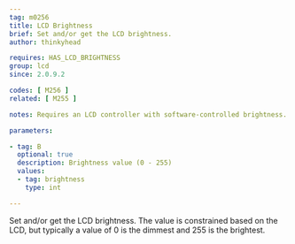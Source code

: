 ```yaml
---
tag: m0256
title: LCD Brightness
brief: Set and/or get the LCD brightness.
author: thinkyhead

requires: HAS_LCD_BRIGHTNESS
group: lcd
since: 2.0.9.2

codes: [ M256 ]
related: [ M255 ]

notes: Requires an LCD controller with software-controlled brightness.

parameters:

- tag: B
  optional: true
  description: Brightness value (0 - 255)
  values:
  - tag: brightness
    type: int

---
```


Set and/or get the LCD brightness. The value is constrained based on the LCD, but typically a value of 0 is the dimmest and 255 is the brightest.
